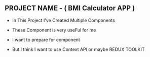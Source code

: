 ## PROJECT NAME - ( BMI Calculator APP )

- In This Project I've Created Multiple Components 
+ These Component is very useFul for me
- I want to prepare for component 
+ But I think I want to use Context API or maybe REDUX TOOLKIT
